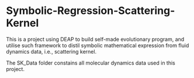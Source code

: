 # Symbolic-Regression-Scattering-Kernel
This is a project using DEAP to build self-made evolutionary program, and utilise such framework to distil symbolic mathematical expression from fluid dynamics data, i.e., scattering kernel. 

The SK_Data folder constains all molecular dynamics data used in this project. 
